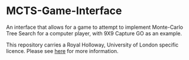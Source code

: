# MCTS-Game-Interface
An interface that allows for a game to attempt to implement Monte-Carlo Tree Search for a computer player, with 9X9 Capture GO as an example.

This repository carries a Royal Holloway, University of London specific licence. Please see [here](https://github.com/crablab/rhul-licence) for more information. 
